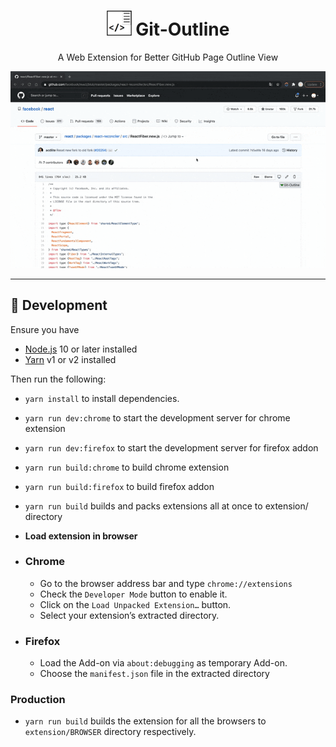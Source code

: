 <h1 align="center">
  <img width="40px" src="https://github.com/CoolRice/Git-Outline/raw/main/.github/icon.png"/>
  Git-Outline
</h1>
<p align="center">A Web Extension for Better GitHub Page Outline View</p>
<div align="center">
  <img src="https://github.com/CoolRice/Git-Outline/raw/main/.github/preview.gif"/>
</div>
<hr />

## 🚀 Development

Ensure you have

- [Node.js](https://nodejs.org) 10 or later installed
- [Yarn](https://yarnpkg.com) v1 or v2 installed

Then run the following:

- `yarn install` to install dependencies.
- `yarn run dev:chrome` to start the development server for chrome extension
- `yarn run dev:firefox` to start the development server for firefox addon
- `yarn run build:chrome` to build chrome extension
- `yarn run build:firefox` to build firefox addon
- `yarn run build` builds and packs extensions all at once to extension/ directory

- **Load extension in browser**

- ### Chrome

  - Go to the browser address bar and type `chrome://extensions`
  - Check the `Developer Mode` button to enable it.
  - Click on the `Load Unpacked Extension…` button.
  - Select your extension’s extracted directory.

- ### Firefox

  - Load the Add-on via `about:debugging` as temporary Add-on.
  - Choose the `manifest.json` file in the extracted directory

### Production

- `yarn run build` builds the extension for all the browsers to `extension/BROWSER` directory respectively.